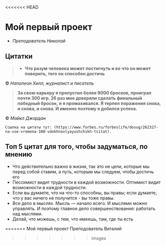 <<<<<<< HEAD
# Мой первый проект 

 * *Преподователь Николай*
  ## Цитатки
 >* **Что разум человека может постигнуть и во что он может поверить, того он способен достичь**

 © *Наполеон Хилл, журналист и писатель*
 > **За свою карьеру я пропустил более 9000 бросков, проиграл почти 300 игр. 26 раз мне доверяли сделать финальный победный бросок, и я промахивался. Я терпел поражения снова, и снова, и снова. И именно поэтому я добился успеха.**

 © *Майкл Джордан* 

    Ссылкa на цитаты тут: (https://www.forbes.ru/forbeslife/dosug/262327-na-vse-vremena-100-vdokhnovlyayushchikh-tsitat).

 ## Топ 5 цитат для того, чтобы задуматься, по мнению 
 
 * Что действительно важно в жизни, так это не цели, которые мы перед собой ставим, а путь, которым мы следуем, чтобы достичь его
 * Пессимист видит трудности в каждой возможности. Оптимист видит возможности в каждой трудности.
 * Если вы думаете, что на что-то способны, вы правы; если думаете, что у вас ничего не получится - вы тоже правы.
 * Все дело в мыслях. Мысль — начало всего. И мыслями можно управлять. И поэтому главное дело совершенствования: работать над мыслями.
 * Делай, что можешь, с тем, что имеешь, там, где ты есть
 



















    

=======
Мой первый проект 
Преподователь Виталий
>>>>>>> imsges
